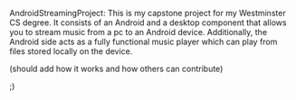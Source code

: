 AndroidStreamingProject:
This is my capstone project for my Westminster CS degree. 
It consists of an Android and a desktop component that allows you to stream music from a pc to an Android device.
Additionally, the Android side acts as a fully functional music player which can play from files stored locally on the device.

(should add how it works and how others can contribute)

;)
